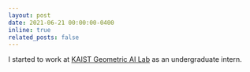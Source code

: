 ```yaml
---
layout: post
date: 2021-06-21 00:00:00-0400
inline: true
related_posts: false
---
```


I started to work at [KAIST Geometric AI Lab](https://mhsung.github.io) as an undergraduate intern.